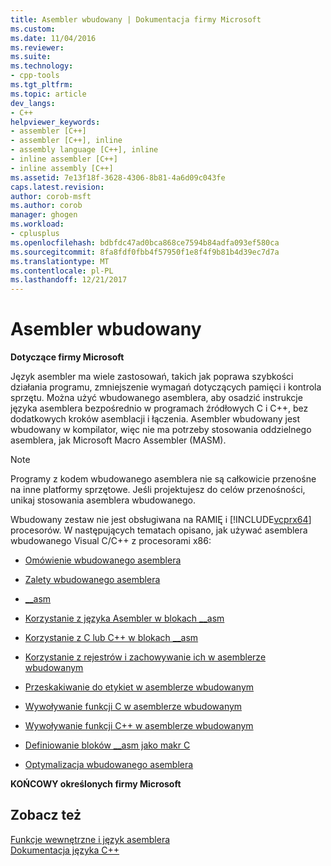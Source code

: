 ```yaml
---
title: Asembler wbudowany | Dokumentacja firmy Microsoft
ms.custom: 
ms.date: 11/04/2016
ms.reviewer: 
ms.suite: 
ms.technology:
- cpp-tools
ms.tgt_pltfrm: 
ms.topic: article
dev_langs:
- C++
helpviewer_keywords:
- assembler [C++]
- assembler [C++], inline
- assembly language [C++], inline
- inline assembler [C++]
- inline assembly [C++]
ms.assetid: 7e13f18f-3628-4306-8b81-4a6d09c043fe
caps.latest.revision: 
author: corob-msft
ms.author: corob
manager: ghogen
ms.workload:
- cplusplus
ms.openlocfilehash: bdbfdc47ad0bca868ce7594b84adfa093ef580ca
ms.sourcegitcommit: 8fa8fdf0fbb4f57950f1e8f4f9b81b4d39ec7d7a
ms.translationtype: MT
ms.contentlocale: pl-PL
ms.lasthandoff: 12/21/2017
---
```

# <a name="inline-assembler"></a>Asembler wbudowany
**Dotyczące firmy Microsoft**  
  
 Język asembler ma wiele zastosowań, takich jak poprawa szybkości działania programu, zmniejszenie wymagań dotyczących pamięci i kontrola sprzętu. Można użyć wbudowanego asemblera, aby osadzić instrukcje języka asemblera bezpośrednio w programach źródłowych C i C++, bez dodatkowych kroków asemblacji i łączenia. Asembler wbudowany jest wbudowany w kompilator, więc nie ma potrzeby stosowania oddzielnego asemblera, jak Microsoft Macro Assembler (MASM).  
  
> [!NOTE]
>  Programy z kodem wbudowanego asemblera nie są całkowicie przenośne na inne platformy sprzętowe. Jeśli projektujesz do celów przenośności, unikaj stosowania asemblera wbudowanego.  
  
 Wbudowany zestaw nie jest obsługiwana na RAMIĘ i [!INCLUDE[vcprx64](../../assembler/inline/includes/vcprx64_md.md)] procesorów.  W następujących tematach opisano, jak używać asemblera wbudowanego Visual C/C++ z procesorami x86:  
  
-   [Omówienie wbudowanego asemblera](../../assembler/inline/inline-assembler-overview.md)  
  
-   [Zalety wbudowanego asemblera](../../assembler/inline/advantages-of-inline-assembly.md)  
  
-   [__asm](../../assembler/inline/asm.md)  
  
-   [Korzystanie z języka Asembler w blokach __asm](../../assembler/inline/using-assembly-language-in-asm-blocks.md)  
  
-   [Korzystanie z C lub C++ w blokach __asm](../../assembler/inline/using-c-or-cpp-in-asm-blocks.md)  
  
-   [Korzystanie z rejestrów i zachowywanie ich w asemblerze wbudowanym](../../assembler/inline/using-and-preserving-registers-in-inline-assembly.md)  
  
-   [Przeskakiwanie do etykiet w asemblerze wbudowanym](../../assembler/inline/jumping-to-labels-in-inline-assembly.md)  
  
-   [Wywoływanie funkcji C w asemblerze wbudowanym](../../assembler/inline/calling-c-functions-in-inline-assembly.md)  
  
-   [Wywoływanie funkcji C++ w asemblerze wbudowanym](../../assembler/inline/calling-cpp-functions-in-inline-assembly.md)  
  
-   [Definiowanie bloków __asm jako makr C](../../assembler/inline/defining-asm-blocks-as-c-macros.md)  
  
-   [Optymalizacja wbudowanego asemblera](../../assembler/inline/optimizing-inline-assembly.md)  
  
 **KOŃCOWY określonych firmy Microsoft**  
  
## <a name="see-also"></a>Zobacz też  
 [Funkcje wewnętrzne i język asemblera](../../intrinsics/compiler-intrinsics-and-assembly-language.md)   
 [Dokumentacja języka C++](../../cpp/cpp-language-reference.md)